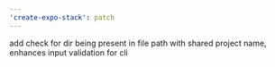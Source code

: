 ```yaml
---
'create-expo-stack': patch
---
```


add check for dir being present in file path with shared project name, enhances input validation for cli
